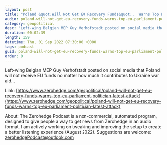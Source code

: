 ```yaml
---
layout: post
title: "Poland &quot;Will Not Get EU Recovery Funds&quot;,  Warns Top EU Parliament Politician In Latest Attack"
audio: poland-will-not-get-eu-recovery-funds-warns-top-eu-parliament-politician-latest-attack-0
category: geopolitical
desc: "Left-wing Belgian MEP Guy Verhofstadt posted on social media that Poland will not receive EU funds no matter how much it contributes to Ukraine war aid..."
duration: 00:02:39
length: 159
datetime: Thu, 01 Sep 2022 07:30:00 +0000
tags: podcast
guid: poland-will-not-get-eu-recovery-funds-warns-top-eu-parliament-politician-latest-attack-0
order: 0
---
```

Left-wing Belgian MEP Guy Verhofstadt posted on social media that Poland will not receive EU funds no matter how much it contributes to Ukraine war aid...

Link: [https://www.zerohedge.com/geopolitical/poland-will-not-get-eu-recovery-funds-warns-top-eu-parliament-politician-latest-attack](https://www.zerohedge.com/geopolitical/poland-will-not-get-eu-recovery-funds-warns-top-eu-parliament-politician-latest-attack)

About: The Zerohedge Podcast is a non-commercial, automated program, designed to give people a way to get news from Zerohedge in an audio format.  I am actively working on tweaking and improving the setup to create a better listening experience (August 2022).  Suggestions are welcome: [zerohedgePodcast@outlook.com](mailto:zerohedgePodcast@outlook.com)